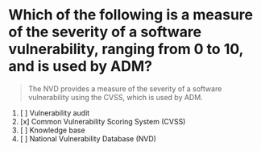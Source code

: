 # Which of the following is a measure of the severity of a software vulnerability, ranging from 0 to 10, and is used by ADM?

> The NVD provides a measure of the severity of a software vulnerability using the CVSS, which is used by ADM.

1. [ ] Vulnerability audit
1. [x] Common Vulnerability Scoring System (CVSS)
1. [ ] Knowledge base
1. [ ] National Vulnerability Database (NVD)